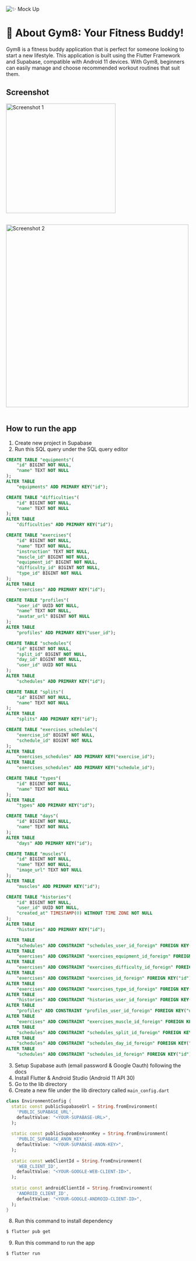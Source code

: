 ![✨ Mock Up](https://github.com/kimnopal/maya/assets/88240429/431922f0-4ef3-41ff-85c7-03d1c0bf8975)

# 👋 About Gym8: Your Fitness Buddy!

Gym8 is a fitness buddy application that is perfect for someone looking to start a new lifestyle. This application is built using the Flutter Framework and Supabase, compatible with Android 11 devices. With Gym8, beginners can easily manage and choose recommended workout routines that suit them.

## Screenshot

<img src="https://github.com/kimnopal/maya/assets/88240429/3ef6800d-03af-49b9-8925-1667a625de0f" alt="Screenshot 1" width="300"><br><br>

<img src="https://github.com/kimnopal/maya/assets/88240429/dd88e6ae-0bff-472a-a103-9db244effd29" alt="Screenshot 2" width="500"><br><br>

## How to run the app

1. Create new project in Supabase
2. Run this SQL query under the SQL query editor

````sql
CREATE TABLE "equipments"(
    "id" BIGINT NOT NULL,
    "name" TEXT NOT NULL
);
ALTER TABLE
    "equipments" ADD PRIMARY KEY("id");

CREATE TABLE "difficulties"(
    "id" BIGINT NOT NULL,
    "name" TEXT NOT NULL
);
ALTER TABLE
    "difficulties" ADD PRIMARY KEY("id");

CREATE TABLE "exercises"(
    "id" BIGINT NOT NULL,
    "name" TEXT NOT NULL,
    "instruction" TEXT NOT NULL,
    "muscle_id" BIGINT NOT NULL,
    "equipment_id" BIGINT NOT NULL,
    "difficulty_id" BIGINT NOT NULL,
    "type_id" BIGINT NOT NULL
);
ALTER TABLE
    "exercises" ADD PRIMARY KEY("id");

CREATE TABLE "profiles"(
    "user_id" UUID NOT NULL,
    "name" TEXT NOT NULL,
    "avatar_url" BIGINT NOT NULL
);
ALTER TABLE
    "profiles" ADD PRIMARY KEY("user_id");

CREATE TABLE "schedules"(
    "id" BIGINT NOT NULL,
    "split_id" BIGINT NOT NULL,
    "day_id" BIGINT NOT NULL,
    "user_id" UUID NOT NULL
);
ALTER TABLE
    "schedules" ADD PRIMARY KEY("id");

CREATE TABLE "splits"(
    "id" BIGINT NOT NULL,
    "name" TEXT NOT NULL
);
ALTER TABLE
    "splits" ADD PRIMARY KEY("id");

CREATE TABLE "exercises_schedules"(
    "exercise_id" BIGINT NOT NULL,
    "schedule_id" BIGINT NOT NULL
);
ALTER TABLE
    "exercises_schedules" ADD PRIMARY KEY("exercise_id");
ALTER TABLE
    "exercises_schedules" ADD PRIMARY KEY("schedule_id");

CREATE TABLE "types"(
    "id" BIGINT NOT NULL,
    "name" TEXT NOT NULL
);
ALTER TABLE
    "types" ADD PRIMARY KEY("id");

CREATE TABLE "days"(
    "id" BIGINT NOT NULL,
    "name" TEXT NOT NULL
);
ALTER TABLE
    "days" ADD PRIMARY KEY("id");

CREATE TABLE "muscles"(
    "id" BIGINT NOT NULL,
    "name" TEXT NOT NULL,
    "image_url" TEXT NOT NULL
);
ALTER TABLE
    "muscles" ADD PRIMARY KEY("id");

CREATE TABLE "histories"(
    "id" BIGINT NOT NULL,
    "user_id" UUID NOT NULL,
    "created_at" TIMESTAMP(0) WITHOUT TIME ZONE NOT NULL
);
ALTER TABLE
    "histories" ADD PRIMARY KEY("id");

ALTER TABLE
    "schedules" ADD CONSTRAINT "schedules_user_id_foreign" FOREIGN KEY("user_id") REFERENCES auth.users("id");
ALTER TABLE
    "exercises" ADD CONSTRAINT "exercises_equipment_id_foreign" FOREIGN KEY("equipment_id") REFERENCES "equipments"("id");
ALTER TABLE
    "exercises" ADD CONSTRAINT "exercises_difficulty_id_foreign" FOREIGN KEY("difficulty_id") REFERENCES "difficulties"("id");
ALTER TABLE
    "exercises" ADD CONSTRAINT "exercises_id_foreign" FOREIGN KEY("id") REFERENCES "exercises_schedules"("exercise_id");
ALTER TABLE
    "exercises" ADD CONSTRAINT "exercises_type_id_foreign" FOREIGN KEY("type_id") REFERENCES "types"("id");
ALTER TABLE
    "histories" ADD CONSTRAINT "histories_user_id_foreign" FOREIGN KEY("user_id") REFERENCES auth.users("id");
ALTER TABLE
    "profiles" ADD CONSTRAINT "profiles_user_id_foreign" FOREIGN KEY("user_id") REFERENCES auth.users("id");
ALTER TABLE
    "exercises" ADD CONSTRAINT "exercises_muscle_id_foreign" FOREIGN KEY("muscle_id") REFERENCES "muscles"("id");
ALTER TABLE
    "schedules" ADD CONSTRAINT "schedules_split_id_foreign" FOREIGN KEY("split_id") REFERENCES "splits"("id");
ALTER TABLE
    "schedules" ADD CONSTRAINT "schedules_day_id_foreign" FOREIGN KEY("day_id") REFERENCES "days"("id");
ALTER TABLE
    "schedules" ADD CONSTRAINT "schedules_id_foreign" FOREIGN KEY("id") REFERENCES "exercises_schedules"("schedule_id");
````

3. Setup Supabase auth (email password & Google Oauth) following the docs
4. Install Flutter & Android Studio (Android 11 API 30)
5. Go to the lib directory
6. Create a new file under the lib directory called `main_config.dart`

````dart
class EnvironmentConfig {
  static const publicSupabaseUrl = String.fromEnvironment(
    'PUBLIC_SUPABASE_URL',
    defaultValue: "<YOUR-SUPABASE-URL>", 
  );
      
  static const publicSupabaseAnonKey = String.fromEnvironment(
    'PUBLIC_SUPABASE_ANON_KEY',
    defaultValue: "<YOUR-SUPABASE-ANON-KEY>",
  );
  
  static const webClientId = String.fromEnvironment(
    'WEB_CLIENT_ID',
    defaultValue: "<YOUR-GOOGLE-WEB-CLIENT-ID>",
  );
  
  static const androidClientId = String.fromEnvironment(
    'ANDROID_CLIENT_ID',
    defaultValue: "<YOUR-GOOGLE-ANDROID-CLIENT-ID>",
  );
}
````

8. Run this command to install dependency
   
```bash
$ flutter pub get
```

9. Run this command to run the app
   
```bash
$ flutter run
```
